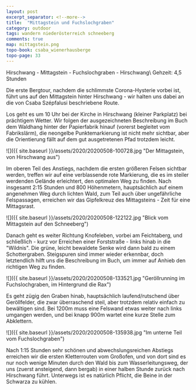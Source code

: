 ```yaml
---
layout: post
excerpt_separator: <!--more-->
title:  "Mittagstein und Fuchslochgraben"
category: outdoor
tags: wandern niederösterreich schneeberg
comments: true
map: mittagstein.png
topo-book: csaba_wienerhausberge
topo-page: 33
---
```

Hirschwang - Mittagstein - Fuchslochgraben - Hirschwang\\
Gehzeit: 4,5 Stunden

<!--more-->

Die erste Bergtour, nachdem die schlimmste Corona-Hysterie vorbei ist, führt uns auf den Mittagstein hinter Hirschwang - wir halten uns dabei an die von Csaba Szépfalusi beschriebene Route.

Los geht es um 10 Uhr bei der Kirche in Hirschwang (kleiner Parkplatz) bei prächtigem Wetter. Wir folgen der ausgezeichneten Beschreibung im Buch dem Waldhang hinter der Papierfabrik hinauf (vorerst begleitet vom Fabrikslärm), die neongelbe Punktemarkierung ist nicht mehr sichtbar, aber die Orientierung fällt auf dem gut ausgetretenen Pfad trotzdem leicht.

![]({{ site.baseurl }}/assets/2020/20200508-100728.jpg "Der Mittagstein, von Hirschwang aus")

Im oberen Teil des Anstiegs, nachdem die ersten größeren Felsen sichtbar werden, treffen wir auf eine verblassende rote Markierung, die es im steiler werdenden Gelände erleichtert, den optimalen Weg zu finden. Nach insgesamt 2:15 Stunden und 800 Höhenmetern, hauptsächlich auf einem angenehmen Weg durch lichten Wald, zum Teil auch über ungefährliche Felspassagen, erreichen wir das Gipfelkreuz des Mittagsteins - Zeit für eine Mittagsrast.

![]({{ site.baseurl }}/assets/2020/20200508-122122.jpg "Blick vom Mittagstein auf den Schneeberg")

Danach geht es weiter Richtung Knofeleben, vorbei am Feichtaberg, und schließlich - kurz vor Erreichen einer Forststraße - links hinab in die "Wildnis". Die grüne, leicht bewaldete Senke wird dann bald zu einem Schottergraben. Steigspuren sind immer wieder erkennbar, doch letztendlich hilft uns die Beschreibung im Buch, um immer auf Anhieb den richtigen Weg zu finden.

![]({{ site.baseurl }}/assets/2020/20200508-133521.jpg "Geröllrunning im Fuchslochgraben, im Hintergrund die Rax")

Es geht zügig den Graben hinab, hauptsächlich laufend/rutschend über Geröllfelder, die zwar überraschend steil, aber trotzdem relativ einfach zu bewältigen sind. Bei 1200m muss eine Felswand etwas weiter nach links umgangen werden, und bei knapp 900m wartet eine kurze Stelle zum Abklettern.

![]({{ site.baseurl }}/assets/2020/20200508-135938.jpg "Im unterne Teil vom Fuchslochgraben")

Nach 1:15 Stunden sehr schönen und abwechslungsreichen Abstiegs erreichen wir die ersten Kletterrouten vom Großofen, und von dort sind es nur noch wenige Minuten durch den Wald bis zum Wasserleitungsweg, der uns (zuerst ansteigend, dann bergab) in einer halben Stunde zurück nach Hirschwang führt. Unterwegs ist es natürlich Pflicht, die Beine in der Schwarza zu kühlen.
